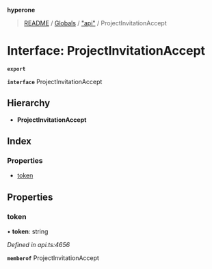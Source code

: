 **hyperone**

> [README](../README.md) / [Globals](../globals.md) / ["api"](../modules/_api_.md) / ProjectInvitationAccept

# Interface: ProjectInvitationAccept

**`export`** 

**`interface`** ProjectInvitationAccept

## Hierarchy

* **ProjectInvitationAccept**

## Index

### Properties

* [token](_api_.projectinvitationaccept.md#token)

## Properties

### token

•  **token**: string

*Defined in api.ts:4656*

**`memberof`** ProjectInvitationAccept
